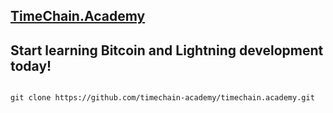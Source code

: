 ## [TimeChain.Academy ](http://github.com/timechain-academy)

## Start learning Bitcoin and Lightning development today!

```shell

git clone https://github.com/timechain-academy/timechain.academy.git

```

